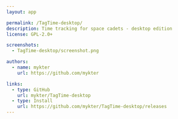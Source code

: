 ```yaml
---
layout: app

permalink: /TagTime-desktop/
description: Time tracking for space cadets - desktop edition
license: GPL-2.0+

screenshots:
  - TagTime-desktop/screenshot.png

authors:
  - name: mykter
    url: https://github.com/mykter

links:
  - type: GitHub
    url: mykter/TagTime-desktop
  - type: Install
    url: https://github.com/mykter/TagTime-desktop/releases
---
```

